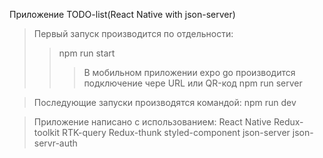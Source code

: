 Приложение TODO-list(React Native with json-server)

> Первый запуск производится по отдельности:
> > npm run start
> > > В мобильном приложении expo go производится подключение чере URL или QR-код
> > npm run server

> Последующие запуски производятся командой:
> npm run dev

> Приложение написано с использованием:
> React Native
> Redux-toolkit
> RTK-query
> Redux-thunk
> styled-component
> json-server
> json-servr-auth


